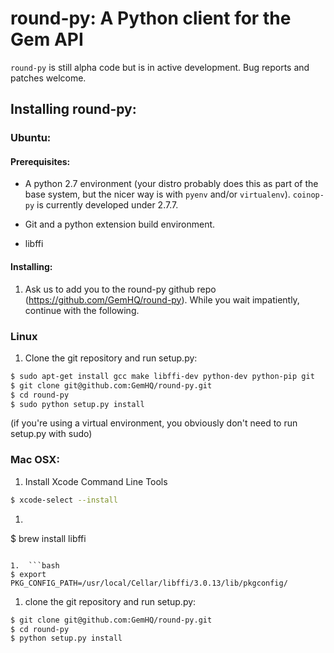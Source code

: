# round-py: A Python client for the Gem API


`round-py` is still alpha code but is in active development. Bug reports and
patches welcome.


## Installing round-py:

### Ubuntu:

#### Prerequisites:

* A python 2.7 environment (your distro probably does this as part of the base system, but the nicer way is with `pyenv` and/or `virtualenv`). `coinop-py` is currently developed under 2.7.7.

* Git and a python extension build environment.

* libffi

#### Installing:

1. Ask us to add you to the round-py github repo (https://github.com/GemHQ/round-py). While you wait impatiently, continue with the following.


### Linux

1. Clone the git repository and run setup.py:

  ```bash
  $ sudo apt-get install gcc make libffi-dev python-dev python-pip git
  $ git clone git@github.com:GemHQ/round-py.git
  $ cd round-py
  $ sudo python setup.py install
  ```

  (if you're using a virtual environment, you obviously don't need to run
setup.py with sudo)

### Mac OSX:

1.  Install Xcode Command Line Tools
  ```bash
  $ xcode-select --install
  ```

1.  ```bash
  $ brew install libffi
  ```

1.  ```bash
  $ export PKG_CONFIG_PATH=/usr/local/Cellar/libffi/3.0.13/lib/pkgconfig/
  ```

1. clone the git repository and run setup.py:

  ```bash
  $ git clone git@github.com:GemHQ/round-py.git
  $ cd round-py
  $ python setup.py install
  ```
